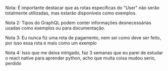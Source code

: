 Nota: É importante destacar que as rotas específicas do "User" não serão totalmente utilizadas, mas estarão disponíveis como exemplos.

Nota 2: Tipos do GraphQL podem conter informações desnecessárias usadas como exemplos ou para documentação.

Nota 3: Eu nunca fiz uma rota de pagamento, nem sei como deve ser feito, por isso essa rota e mais como um exemplo

Nota 4: Isso que me deixa intrigado, faz 3 semanas que eu parei de estudar o react native para aprender python, acho que muita coisa mudou serio, perdido
